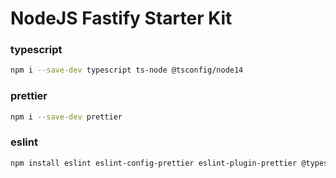 # NodeJS Fastify Starter Kit

### typescript

```bash
npm i --save-dev typescript ts-node @tsconfig/node14
```

### prettier

```bash
npm i --save-dev prettier
```

### eslint

```bash
npm install eslint eslint-config-prettier eslint-plugin-prettier @typescript-eslint/eslint-plugin @typescript-eslint/parser --save-dev
```
